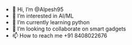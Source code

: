 - 👋 Hi, I’m @Alpesh95
- 👀 I’m interested in AI/ML
- 🌱 I’m currently learning python 
- 💞️ I’m looking to collaborate on smart gadgets 
- 📫 How to reach me +91 8408022676

<!---
Alpesh95/Alpesh95 is a ✨ special ✨ repository because its `README.md` (this file) appears on your GitHub profile.
You can click the Preview link to take a look at your changes.
--->
